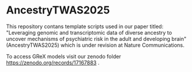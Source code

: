 # AncestryTWAS2025
This repository contans template scripts used in our paper titled: "Leveraging genomic and transcriptomic data of diverse ancestry to uncover mechanisms of psychiatric risk in the adult and developing brain" (AncestryTWAS2025) which is under revision at Nature Communications. 

To access GReX models visit our zenodo folder https://zenodo.org/records/17167883 .
